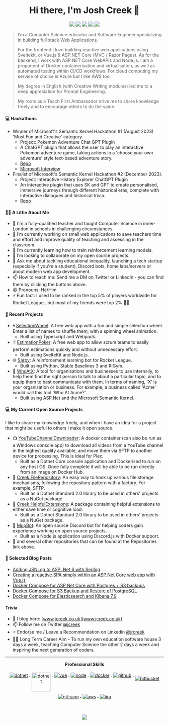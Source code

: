 <h1 align="center">Hi there, I'm Josh Creek 👋</h1>

<p align="center"> 
 <a href="https://twitter.com/jcreek23" alt="Josh's Twitter">
   <img src="https://img.shields.io/badge/-@jcreek23-%231DA1F2?style=flat-square&logo=twitter&logoColor=ffffff" />
 </a>
 <a href="https://github.com/jcreek" alt="Josh's Github">
   <img src="https://img.shields.io/badge/-@jcreek-%23181717?style=flat-square&logo=github" />
 </a>
 <a href="https://www.linkedin.com/in/jrcreek" alt="Josh's LinkedIn">
   <img src="https://img.shields.io/badge/-jrcreek-blue?style=flat-square&logo=Linkedin&logoColor=white&link=https://www.linkedin.com/in/jrcreek" />
 </a>
 <a href="https://www.jcreek.co.uk/" alt="Josh's Blog">
   <img src="https://img.shields.io/badge/jcreek.co.uk-brightgreen?style=flat-square" />
 </a>
 <a>
   <img src="https://komarev.com/ghpvc/?username=jcreek&color=blueviolet&style=flat-square" />
 </a>
</p>

> I’m a Computer Science educator and Software Engineer specializing in building full stack Web Applications.
> 
> For the frontend I love building reactive web applications using Sveltekit, or Vue.js & ASP.NET Core (MVC / Razor Pages). As for the backend, I work with ASP.NET Core WebAPIs and Node.js. I am a proponent of Docker containerisation and virtualisation, as well as automated testing within CI/CD workflows. For cloud computing my service of choice is Azure but I like AWS too.
>
> My degree in English (with Creative Writing modules) led me to a deep appreciation for Prompt Engineering.
>
> My roots as a Teach First Ambassador drive me to share knowledge freely and to encourage others to do the same.

#### 💻 Hackathons

- Winner of Microsoft's Semantic Kernel Hackathon #1 (August 2023) 'Most Fun and Creative' category.
  - Project: Pokemon Adventure Chat GPT Plugin
  - A ChatGPT plugin that allows the user to play an interactive Pokemon adventure game, taking actions in a 'choose your own adventure' style text-based adventure story.
  - [Repo](https://github.com/jcreek/PokemonAdventureChatGPTPlugin)
  - [Microsoft Interview](https://www.youtube.com/watch?v=C-UhdzCwfhY)
  <!-- - [Interview backup](https://www.youtube.com/watch?v=o6QmmIG7QJc) -->
- Finalist of Microsoft's Semantic Kernel Hackathon #2 (December 2023).
  - Project: Interactive History Explorer ChatGPT Plugin
  - An interactive plugin that uses SK and GPT to create personalised, immersive journeys through different historical eras, complete with interactive dialogues and historical trivia.
  - [Repo](https://github.com/jcreek/HistoryExplorerChatGPTPlugin)
  <!-- - [Microsoft Blog Post]() -->

#### 👨‍🏫 A Little About Me

- 📜 I'm a fully-qualified teacher and taught Computer Science in inner-London in schools in challenging circumstances.
- 🔭 I’m currently working on small web applications to save teachers time and effort and improve quality of teaching and assessing in the classroom.
- 🌱 I’m currently learning how to train reinforcement learning models.
- 👯 I’m looking to collaborate on my open source projects.
- 💬 Ask me about tackling educational inequality, launching a tech startup (especially if you're a student), Discord bots, home labs/servers or about modern web app development.
- 📫 How to reach me: Send me a DM on Twitter or LinkedIn - you can find them by clicking the buttons above.
- 😄 Pronouns: He/Him
- ⚡ Fun fact: I used to be ranked in the top 5% of players worldwide for Rocket League...but most of my friends were top 2% 🤦‍♂️
<!-- - 🤔 I’m looking for help with ... -->

#### 🚀 Recent Projects

- 🌀 [SelectionWheel](https://github.com/jcreek/SelectionWheel): A free web app with a fun and simple selection wheel. Enter a list of names to shuffle them, with a spinning wheel animation.
  - Built using Typescript and Webpack.
- 🃏 [EstimationPoker](https://github.com/jcreek/EstimationPoker): A free web app to allow scrum teams to easily perform estimations quickly and without unnecessary effort.
  - Built using SvelteKit and Node.js.
- 🌐 [Sarpy](https://github.com/jcreek/Sarpy): A reinforcement learning bot for Rocket League.
  - Built using Python, Stable Baselines 3 and RlGym.
- 🧐 [WhoAtX](https://github.com/jcreek/WhoAtX): A tool for organisations and businesses to use internally, to help them find the right person to talk to about a particular topic, and to equip them to best communicate with them. In terms of naming, 'X' is your organisation or business. For example, a business called 'Acme' would call this tool 'Who At Acme?'.
  - Built using ASP.Net and the Microsoft Semantic Kernel.

#### 💻 My Current Open Source Projects

I like to share my knowledge freely, and when I have an idea for a project that might be useful to others I make it open source.

- 📺 [YouTubeChannelDownloader](https://github.com/jcreek/YouTubeChannelDownloader): A docker container (can also be run as a Windows console app) to download all videos from a YouTube channel in the highest quality available, and move them via SFTP to another device for processing. This is ideal for Plex.
  - Built as a Dotnet Core console application and Dockerised to run on any host OS. Once fully complete it will be able to be run directly from an image on Docker Hub.
- 📁 [Creek.FileRepository](https://github.com/jcreek/Creek.FileRepository): An easy way to hook up various file storage mechanisms, following the repository pattern with a factory. For example, SFTP.
  - Built as a Dotnet Standard 2.0 library to be used in others' projects as a NuGet package.
- 🦥 [Creek.HelpfulExtensions](https://github.com/jcreek/Creek.HelpfulExtensions): A package containing helpful extensions to either save time or cognitive load.
  - Built as a Dotnet Standard 2.0 library to be used in others' projects as a NuGet package.
- 🦾 [MupBot](https://github.com/jcreek/MupBot): An open source Discord bot for helping coders gain experience working on open source projects.
  - Built as a Node.js application using Discord.js with Docker support.
- 🥇 and several other repositories that can be found at the Repositories link above.

#### 📙 Selected Blog Posts

- [Adding JSNLog to ASP .Net 6 with Serilog](https://www.jcreek.co.uk/web-dev/jsnlog-asp-net-6.html)
- [Creating a reactive SPA simply within an ASP.Net Core web app with Vue.js](https://www.jcreek.co.uk/web-dev/simple-vue-spa-in-asp-dotnet-core.html)
- [Docker Compose for ASP.Net Core with Postgres + S3 backups](https://www.jcreek.co.uk/deploying/docker-compose-for-asp-net-core-with-postgres-and-s3-backups.html)
- [Docker Compose for S3 Backup and Restore of PostgreSQL](https://www.jcreek.co.uk/deploying/docker-compose-s3-postgres-backup-and-restore.html)
- [Docker Compose for Elasticsearch and Kibana 7.9](https://www.jcreek.co.uk/deploying/elasticsearch-and-kibana.html)

#### Trivia

- 📝 I blog here: [www.jcreek.co.uk](www.jcreek.co.uk)
- 📫 Follow me on Twitter [@jcreek](https://twitter.com/jcreek)
- ⭐ Endorse me / Leave a Recommendation on Linkedin [@jrcreek](https://www.linkedin.com/in/jrcreek/)
- 👨‍💼 Long Term Career Aim - To run my own education software house 3 days a week, teaching Computer Science the other 2 days a week and inspiring the next generation of coders.

---

<p align="center"> 
 <strong>
  Professional Skills
  </strong>
</p>

<p align="center">
  <a href="https://dotnet.microsoft.com/">
    <img src="https://www.vectorlogo.zone/logos/dotnet/dotnet-ar21.svg" alt="dotnet" style="vertical-align:top; margin:4px;">
  </a>
  <a href="https://dotnet.microsoft.com/">
    <img src="https://upload.wikimedia.org/wikipedia/commons/e/ee/.NET_Core_Logo.svg" height="60px" alt="dotnet" style="vertical-align:top; margin:4px;">
  </a>
  <a href="https://vuejs.org/">
    <img src="https://www.vectorlogo.zone/logos/vuejs/vuejs-ar21.svg" alt="vue" style="vertical-align:top; margin:4px;">
  </a>
  <a href="https://nodejs.org/en/">
    <img src="https://www.vectorlogo.zone/logos/nodejs/nodejs-horizontal.svg" alt="node" style="vertical-align:top; margin:4px;">
  </a>
  <a href="https://hub.docker.com/">
    <img src="https://www.vectorlogo.zone/logos/docker/docker-ar21.svg" alt="docker" style="vertical-align:top; margin:4px">
  </a>
  <a href="https://www.github.com">
    <img src="https://www.vectorlogo.zone/logos/github/github-ar21.svg" alt="github" style="vertical-align:top; margin:4px">
  </a>
  <a href="https://bitbucket.org/product">
    <img src="https://www.vectorlogo.zone/logos/bitbucket/bitbucket-official.svg" alt="bitbucket" style="vertical-align:top; margin:4px; padding-top:10px;">
  </a>
  <a href="https://www.git.com">
    <img src="https://www.vectorlogo.zone/logos/git-scm/git-scm-ar21.svg" alt="git-scm" style="vertical-align:top; margin:4px">
  </a>
  <a href="https://aws.amazon.com/">
    <img src="https://www.vectorlogo.zone/logos/amazon_aws/amazon_aws-ar21.svg" alt="aws" style="vertical-align:top; margin:4px">
  </a>
  <a href="https://www.atlassian.com/software/jira">
    <img src="https://www.vectorlogo.zone/logos/atlassian_jira/atlassian_jira-ar21.svg" alt="jira" style="vertical-align:top; margin:4px">
  </a>
</p>
<br/>

<p align="center">
  <a href="#" alt="Josh's Github Stats"><img src="https://github-readme-stats.vercel.app/api?username=jcreek" /></a>
</p>
